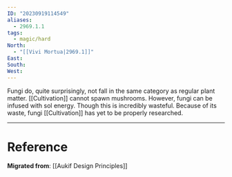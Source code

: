 ```yaml
---
ID: "20230919114549"
aliases:
  - 2969.1.1
tags:
  - magic/hard
North:
  - "[[Vivi Mortua|2969.1]]"
East: 
South: 
West:
---
```



Fungi do, quite surprisingly, not fall in the same category as regular plant matter. [[Cultivation]] cannot spawn mushrooms. However, fungi can be infused with sol energy. Though this is incredibly wasteful. Because of its waste, fungi [[Cultivation]] has yet to be properly researched.

---

# Reference

**Migrated from**: [[Aukif Design Principles]]